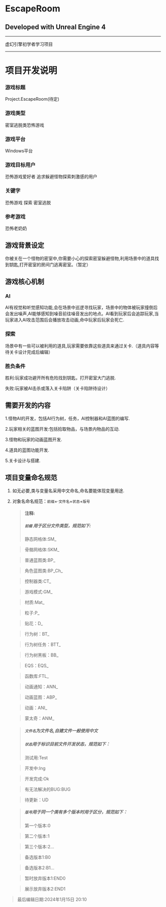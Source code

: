 ﻿# EscapeRoom  
## Developed with Unreal Engine 4   


---

虚幻引擎初学者学习项目

---

# 项目开发说明

### 游戏标题

Project.EscapeRoom(待定)

### 游戏类型

密室逃脱类恐怖游戏

### 游戏平台

Windows平台

### 游戏目标用户

恐怖游戏爱好者
追求躲避怪物探索刺激感的用户

### 关键字

恐怖游戏
探索 密室逃脱

### 参考游戏

恐怖老奶奶

## 游戏背景设定

你被关在一个怪物的密室中,你需要小心的探索密室躲避怪物,利用场景中的道具找到钥匙,打开密室的房间门逃离密室。（暂定）

## 游戏核心机制

### AI

AI有视觉和听觉感知功能,会在场景中巡逻寻找玩家，场景中的物体被玩家撞倒后会发出噪声,AI能够感知到噪音前往噪音发出的地点。AI看到玩家后会追踪玩家,当玩家进入AI攻击范围后会播放攻击动画,命中玩家后玩家会死亡.

### 探索

场景中有一些可以被利用的道具,玩家需要依靠这些道具来通过关卡.（道具内容等待关卡设计完成后编辑）

### 胜负条件

胜利:玩家成功避开所有危险找到钥匙，打开密室大门逃脱.

失败:玩家被AI击杀或落入关卡陷阱（关卡陷阱待设计）

## 需要开发的内容

1.怪物AI的开发，包括AI行为树，任务，AI控制器和AI蓝图的编写.

2.玩家相关的蓝图开发:包括拾取物品，与场景内物品的互动.

3.怪物和玩家的动画蓝图开发.

4.道具的蓝图功能开发.

5.关卡设计与搭建.

## 项目变量命名规范

1. 如无必要,类与变量名采用中文命名,命名要能体现变量用途.
2. 对象名命名规范：`前缀`+·`文件名`+`状态`+`版号`
   > #### 注释:
   > 
   > ##### `前缀`  用于区分文件类型，规范如下:
   > 
   > 静态网格体:SM_  

   > 骨骼网格体:SKM_  

   > 普通蓝图类:BP_  

   > 角色蓝图类:BP_Ch_  

   > 控制器类:CT_  

   > 游戏模式:GM_  

   > 材质:Mat_  

   > 粒子:P_  

   > 贴花：D_  

   > 行为树：BT_  

   > 行为树任务：BTT_  

   > 行为树黑板：BB_  

   > EQS：EQS_  

   > 函数库:FTL_  

   > 动画通知：ANN_  

   > 动画蓝图：ABP_  

   > 动画：ANI_  

   > 蒙太奇：ANM_  

   > 
   > ##### `文件名`为文件名,自建文件一般使用中文
   > 
   > ##### `状态`用于标识目前文件开发状态，规范如下：
   > 
   > 测试用:Test  

   > 开发中:Ing  

   > 开发完成:Ok  

   > 有无法解决的BUG:BUG  

   > 待更新：UD  

   > 
   > ##### `版号`用于同一个类有多个版本时用于区分，规范如下：
   > 
   > 第一个版本:0  

   > 第二个版本:1  

   > 第三个版本:2...  

   > 备选版本1:B0  

   > 备选版本2:B1...  

   > 暂时放弃版本1:END0  

   > 展示放弃版本2:END1  


> 最后编辑日期:2024年1月15日 20:10
